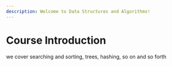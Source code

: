 ```yaml
---
description: Welcome to Data Structures and Algorithms!
---
```


# Course Introduction

we cover searching and sorting, trees, hashing, so on and so forth
